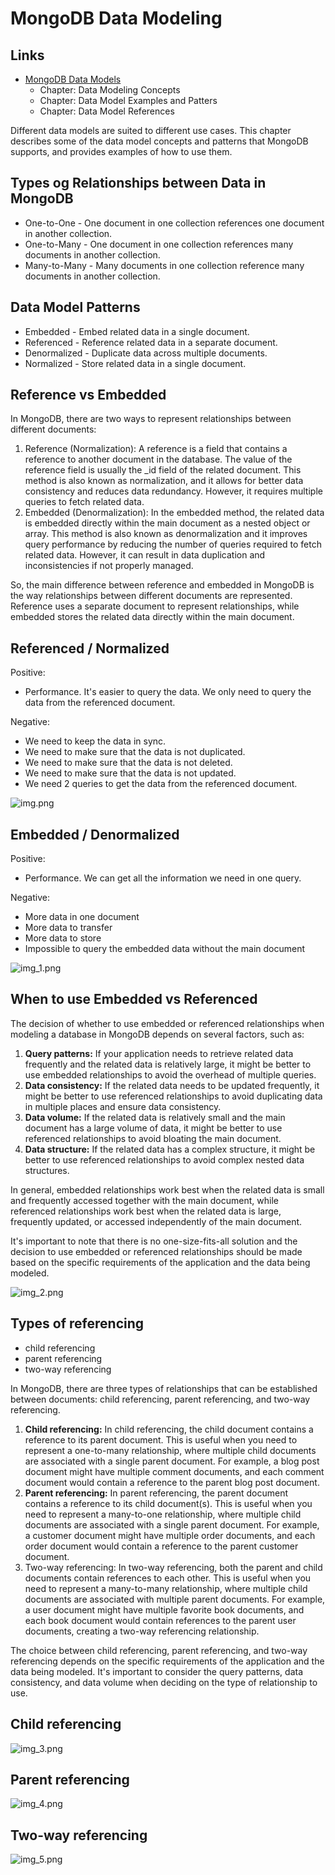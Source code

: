 # MongoDB Data Modeling

## Links

- [MongoDB Data Models](https://www.mongodb.com/docs/manual/core/data-modeling-introduction/)
    - Chapter: Data Modeling Concepts
    - Chapter: Data Model Examples and Patters
    - Chapter: Data Model References


Different data models are suited to different use cases. This chapter describes some of the data model concepts and patterns
that MongoDB supports, and provides examples of how to use them.

## Types og Relationships between Data in MongoDB

- One-to-One - One document in one collection references one document in another collection.
- One-to-Many - One document in one collection references many documents in another collection.
- Many-to-Many - Many documents in one collection reference many documents in another collection.

## Data Model Patterns

- Embedded - Embed related data in a single document.
- Referenced - Reference related data in a separate document.
- Denormalized - Duplicate data across multiple documents.
- Normalized - Store related data in a single document.

## Reference vs Embedded

In MongoDB, there are two ways to represent relationships between different documents:

1. Reference (Normalization): A reference is a field that contains a reference to another document in the database.
   The value of the reference field is usually the _id field of the related document. This method is also known as
   normalization, and it allows for better data consistency and reduces data redundancy. However, it requires multiple
   queries to fetch related data.
2. Embedded (Denormalization): In the embedded method, the related data is embedded directly within the main document
   as a nested object or array. This method is also known as denormalization and it improves query performance by reducing
   the number of queries required to fetch related data. However, it can result in data duplication and inconsistencies if
   not properly managed.

So, the main difference between reference and embedded in MongoDB is the way relationships between different documents
are represented. Reference uses a separate document to represent relationships, while embedded stores the related data
directly within the main document.

## Referenced / Normalized

Positive:
- Performance. It's easier to query the data. We only need to query the data from the referenced document.

Negative:

- We need to keep the data in sync.
- We need to make sure that the data is not duplicated.
- We need to make sure that the data is not deleted.
- We need to make sure that the data is not updated.
- We need 2 queries to get the data from the referenced document.

![img.png](img.png)

## Embedded / Denormalized

Positive:

- Performance. We can get all the information we need in one query.

Negative:

- More data in one document
- More data to transfer
- More data to store
- Impossible to query the embedded data without the main document

![img_1.png](img_1.png)


## When to use Embedded vs Referenced

The decision of whether to use embedded or referenced relationships when modeling a database in MongoDB depends on several factors, such as:

1. **Query patterns:** If your application needs to retrieve related data frequently and the related data is relatively large, it might be better to use embedded relationships to avoid the overhead of multiple queries. 
2. **Data consistency:** If the related data needs to be updated frequently, it might be better to use referenced relationships to avoid duplicating data in multiple places and ensure data consistency. 
3. **Data volume:** If the related data is relatively small and the main document has a large volume of data, it might be better to use referenced relationships to avoid bloating the main document. 
4. **Data structure:** If the related data has a complex structure, it might be better to use referenced relationships to avoid complex nested data structures.

In general, embedded relationships work best when the related data is small and frequently accessed together with the 
main document, while referenced relationships work best when the related data is large, frequently updated, or accessed 
independently of the main document.

It's important to note that there is no one-size-fits-all solution and the decision to use embedded or referenced 
relationships should be made based on the specific requirements of the application and the data being modeled.

![img_2.png](img_2.png)


## Types of referencing

- child referencing
- parent referencing
- two-way referencing

In MongoDB, there are three types of relationships that can be established between documents: child referencing, parent 
referencing, and two-way referencing.

1. **Child referencing:** In child referencing, the child document contains a reference to its parent document. 
This is useful when you need to represent a one-to-many relationship, where multiple child documents are associated with 
a single parent document. For example, a blog post document might have multiple comment documents, and each comment 
document would contain a reference to the parent blog post document.
2. **Parent referencing:** In parent referencing, the parent document contains a reference to its child document(s). 
This is useful when you need to represent a many-to-one relationship, where multiple child documents are associated with 
a single parent document. For example, a customer document might have multiple order documents, and each order document 
would contain a reference to the parent customer document.
3. Two-way referencing: In two-way referencing, both the parent and child documents contain references to each other. 
This is useful when you need to represent a many-to-many relationship, where multiple child documents are associated 
with multiple parent documents. For example, a user document might have multiple favorite book documents, and each 
book document would contain references to the parent user documents, creating a two-way referencing relationship.

The choice between child referencing, parent referencing, and two-way referencing depends on the specific requirements 
of the application and the data being modeled. It's important to consider the query patterns, data consistency, and data 
volume when deciding on the type of relationship to use.

## Child referencing

![img_3.png](img_3.png)

## Parent referencing

![img_4.png](img_4.png)

## Two-way referencing

![img_5.png](img_5.png)
